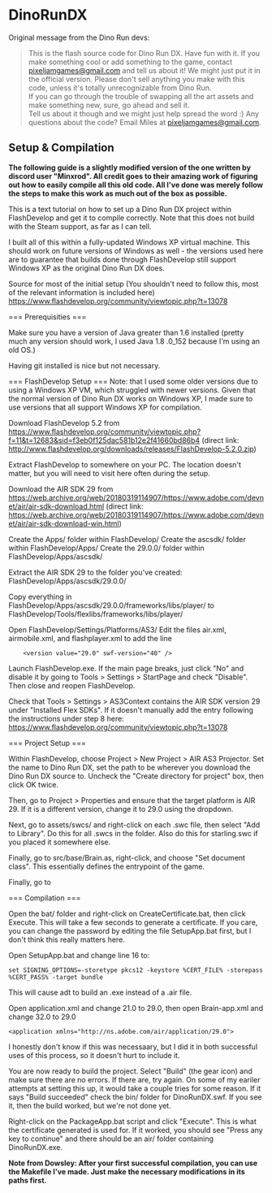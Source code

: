 # DinoRunDX

Original message from the Dino Run devs:

> This is the flash source code for Dino Run DX.  Have fun with it.  If you make something cool or add something to the game, contact pixeljamgames@gmail.com and tell us about it! We might just put it in the official version.
> Please don't sell anything you make with this code, unless it's totally unrecognizable from Dino Run.  
If you can go through the trouble of swapping all the art assets and make something new, sure, go ahead and sell it.  
Tell us about it though and we might just help spread the word :)
> Any questions about the code?  Email Miles at pixeljamgames@gmail.com.

## Setup & Compilation

**The following guide is a slightly modified version of the one written by discord user "Minxrod". All credit goes to their amazing work of figuring out how to easily compile all this old code. All I've done was merely follow the steps to make this work as much out of the box as possible.**

This is a text tutorial on how to set up a Dino Run DX project within FlashDevelop and get it to compile correctly.
Note that this does not build with the Steam support, as far as I can tell.

I built all of this within a fully-updated Windows XP virtual machine. This should work on future versions of Windows as well - the versions used here are to guarantee that builds done through FlashDevelop still support Windows XP as the original Dino Run DX does.

Source for most of the initial setup (You shouldn't need to follow this, most of the relevant information is included here)
https://www.flashdevelop.org/community/viewtopic.php?t=13078

=== Prerequisities ===

Make sure you have a version of Java greater than 1.6 installed (pretty much any version should work, I used Java 1.8 .0_152 because I'm using an old OS.)

Having git installed is nice but not necessary.

=== FlashDevelop Setup ===
Note: that I used some older versions due to using a Windows XP VM, which struggled with newer versions. Given that the normal version of Dino Run DX works on Windows XP, I made sure to use versions that all support Windows XP for compilation.

Download FlashDevelop 5.2 from https://www.flashdevelop.org/community/viewtopic.php?f=11&t=12683&sid=f3eb0f125dac581b12e2f41660bd86b4
(direct link: http://www.flashdevelop.org/downloads/releases/FlashDevelop-5.2.0.zip)

Extract FlashDevelop to somewhere on your PC. The location doesn't matter, but you will need to visit here often during the setup.

Download the AIR SDK 29 from
https://web.archive.org/web/20180319114907/https://www.adobe.com/devnet/air/air-sdk-download.html
(direct link: https://web.archive.org/web/20180319114907/https://www.adobe.com/devnet/air/air-sdk-download-win.html)

Create the Apps/ folder within FlashDevelop/
Create the ascsdk/ folder within FlashDevelop/Apps/
Create the 29.0.0/ folder within FlashDevelop/Apps/ascsdk/

Extract the AIR SDK 29 to the folder you've created: FlashDevelop/Apps/ascsdk/29.0.0/

Copy everything in FlashDevelop/Apps/ascsdk/29.0.0/frameworks/libs/player/
to FlashDevelop/Tools/flexlibs/frameworks/libs/player/

Open FlashDevelop/Settings/Platforms/AS3/
Edit the files air.xml, airmobile.xml, and flashplayer.xml to add the line
```
    <version value="29.0" swf-version="40" />
```

Launch FlashDevelop.exe. If the main page breaks, just click "No" and disable it by going to Tools > Settings > StartPage and check "Disable". Then close and reopen FlashDevelop.

Check that Tools > Settings > AS3Context contains the AIR SDK version 29 under "Installed Flex SDKs". If it doesn't manually add the entry following the instructions under step 8 here: https://www.flashdevelop.org/community/viewtopic.php?t=13078

=== Project Setup ===

Within FlashDevelop, choose Project > New Project > AIR AS3 Projector. Set the name to Dino Run DX, set the path to be wherever you download the Dino Run DX source to. Uncheck the "Create directory for project" box, then click OK twice.

Then, go to Project > Properties and ensure that the target platform is AIR 29. If it is a different version, change it to 29.0 using the dropdown.

Next, go to assets/swcs/ and right-click on each .swc file, then select "Add to Library". Do this for all .swcs in the folder. Also do this for starling.swc if you placed it somewhere else.

Finally, go to src/base/Brain.as, right-click, and choose "Set document class". This essentially defines the entrypoint of the game.

Finally, go to 

=== Compilation ===

Open the bat/ folder and right-click on CreateCertificate.bat, then click Execute. This will take a few seconds to generate a certificate. If you care, you can change the password by editing the file SetupApp.bat first, but I don't think this really matters here.

Open SetupApp.bat and change line 16 to:
```
set SIGNING_OPTIONS=-storetype pkcs12 -keystore %CERT_FILE% -storepass %CERT_PASS% -target bundle
```
This will cause adt to build an .exe instead of a .air file.

Open application.xml and change 21.0 to 29.0, then open Brain-app.xml and change 32.0 to 29.0
```
<application xmlns="http://ns.adobe.com/air/application/29.0">
```
I honestly don't know if this was necessaary, but I did it in both successful uses of this process, so it doesn't hurt to include it.

You are now ready to build the project. Select "Build" (the gear icon) and make sure there are no errors. If there are, try again. On some of my eariler attempts at setting this up, it would take a couple tries for some reason. If it says "Build succeeded" check the bin/ folder for DinoRunDX.swf. If you see it, then the build worked, but we're not done yet.

Right-click on the PackageApp.bat script and click "Execute". This is what the certificate generated is used for. If it worked, you should see "Press any key to continue" and there should be an air/ folder containing DinoRunDX.exe.

**Note from Dowsley: After your first successful compilation, you can use the Makefile I've made. Just make the necessary modifications in its paths first.**